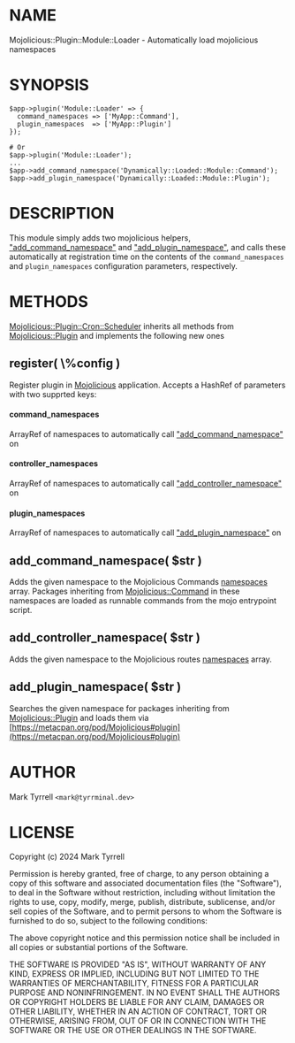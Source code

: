# NAME

Mojolicious::Plugin::Module::Loader - Automatically load mojolicious namespaces

# SYNOPSIS

    $app->plugin('Module::Loader' => {
      command_namespaces => ['MyApp::Command'],
      plugin_namespaces  => ['MyApp::Plugin']
    });

    # Or
    $app->plugin('Module::Loader');
    ...
    $app->add_command_namespace('Dynamically::Loaded::Module::Command');
    $app->add_plugin_namespace('Dynamically::Loaded::Module::Plugin');

# DESCRIPTION

This module simply adds two mojolicious helpers, ["add\_command\_namespace"](#add_command_namespace) and
["add\_plugin\_namespace"](#add_plugin_namespace), and calls these automatically at registration time
on the contents of the `command_namespaces` and `plugin_namespaces` configuration
parameters, respectively.

# METHODS

[Mojolicious::Plugin::Cron::Scheduler](https://metacpan.org/pod/Mojolicious%3A%3APlugin%3A%3ACron%3A%3AScheduler) inherits all methods from 
[Mojolicious::Plugin](https://metacpan.org/pod/Mojolicious%3A%3APlugin) and implements the following new ones

## register( \\%config )

Register plugin in [Mojolicious](https://metacpan.org/pod/Mojolicious) application. Accepts a HashRef of parameters
with two supprted keys:

#### command\_namespaces

ArrayRef of namespaces to automatically call ["add\_command\_namespace"](#add_command_namespace) on

#### controller\_namespaces

ArrayRef of namespaces to automatically call ["add\_controller\_namespace"](#add_controller_namespace) on

#### plugin\_namespaces

ArrayRef of namespaces to automatically call ["add\_plugin\_namespace"](#add_plugin_namespace) on

## add\_command\_namespace( $str )

Adds the given namespace to the Mojolicious Commands 
[namespaces](https://metacpan.org/pod/Mojolicious::Commands#namespaces) array. 
Packages inheriting from [Mojolicious::Command](https://metacpan.org/pod/Mojolicious%3A%3ACommand) in these namespaces are loaded
as runnable commands from the mojo entrypoint script.

## add\_controller\_namespace( $str )

Adds the given namespace to the Mojolicious routes 
[namespaces](https://metacpan.org/pod/Mojolicious::Routes#namespaces) array.

## add\_plugin\_namespace( $str )

Searches the given namespace for packages inheriting from [Mojolicious::Plugin](https://metacpan.org/pod/Mojolicious%3A%3APlugin)
and loads them via [https://metacpan.org/pod/Mojolicious#plugin](https://metacpan.org/pod/Mojolicious#plugin)

# AUTHOR

Mark Tyrrell `<mark@tyrrminal.dev>`

# LICENSE

Copyright (c) 2024 Mark Tyrrell

Permission is hereby granted, free of charge, to any person obtaining a copy
of this software and associated documentation files (the "Software"), to deal
in the Software without restriction, including without limitation the rights
to use, copy, modify, merge, publish, distribute, sublicense, and/or sell
copies of the Software, and to permit persons to whom the Software is
furnished to do so, subject to the following conditions:

The above copyright notice and this permission notice shall be included in all
copies or substantial portions of the Software.

THE SOFTWARE IS PROVIDED "AS IS", WITHOUT WARRANTY OF ANY KIND, EXPRESS OR
IMPLIED, INCLUDING BUT NOT LIMITED TO THE WARRANTIES OF MERCHANTABILITY,
FITNESS FOR A PARTICULAR PURPOSE AND NONINFRINGEMENT. IN NO EVENT SHALL THE
AUTHORS OR COPYRIGHT HOLDERS BE LIABLE FOR ANY CLAIM, DAMAGES OR OTHER
LIABILITY, WHETHER IN AN ACTION OF CONTRACT, TORT OR OTHERWISE, ARISING FROM,
OUT OF OR IN CONNECTION WITH THE SOFTWARE OR THE USE OR OTHER DEALINGS IN THE
SOFTWARE.
